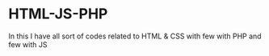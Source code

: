 # HTML-JS-PHP
In this I have all sort of codes related to HTML &amp; CSS with few with PHP and few with JS
